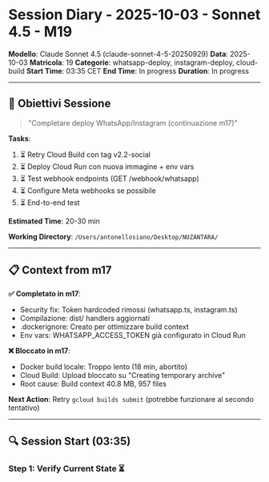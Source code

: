 # Session Diary - 2025-10-03 - Sonnet 4.5 - M19

**Modello**: Claude Sonnet 4.5 (claude-sonnet-4-5-20250929)
**Data**: 2025-10-03
**Matricola**: 19
**Categorie**: whatsapp-deploy, instagram-deploy, cloud-build
**Start Time**: 03:35 CET
**End Time**: In progress
**Duration**: In progress

---

## 🎯 Obiettivi Sessione

> "Completare deploy WhatsApp/Instagram (continuazione m17)"

**Tasks**:
1. ⏳ Retry Cloud Build con tag v2.2-social
2. ⏳ Deploy Cloud Run con nuova immagine + env vars
3. ⏳ Test webhook endpoints (GET /webhook/whatsapp)
4. ⏳ Configure Meta webhooks se possibile
5. ⏳ End-to-end test

**Estimated Time**: 20-30 min

**Working Directory**: `/Users/antonellosiano/Desktop/NUZANTARA/`

---

## 📋 Context from m17

**✅ Completato in m17**:
- Security fix: Token hardcoded rimossi (whatsapp.ts, instagram.ts)
- Compilazione: dist/ handlers aggiornati
- .dockerignore: Creato per ottimizzare build context
- Env vars: WHATSAPP_ACCESS_TOKEN già configurato in Cloud Run

**❌ Bloccato in m17**:
- Docker build locale: Troppo lento (18 min, abortito)
- Cloud Build: Upload bloccato su "Creating temporary archive"
- Root cause: Build context 40.8 MB, 957 files

**Next Action**: Retry `gcloud builds submit` (potrebbe funzionare al secondo tentativo)

---

## 🔍 Session Start (03:35)

### Step 1: Verify Current State ⏳
